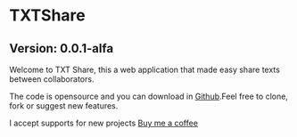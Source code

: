 # TXTShare

## Version: 0.0.1-alfa

Welcome to TXT Share, this a web application that made easy share texts between collaborators.

The code is opensource and you can download in [Github](https://github.com/allanbarcelos/txt-share).Feel free to clone, fork or suggest new features.

I accept supports for new projects [Buy me a coffee](https://www.buymeacoffee.com/allanbarcelos)
